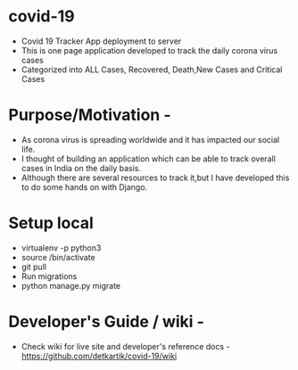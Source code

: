 # covid-19

- Covid 19 Tracker App deployment to server
- This is one page application developed to track the daily corona virus cases
- Categorized into ALL Cases, Recovered, Death,New Cases and Critical Cases

# Purpose/Motivation -
- As corona virus is spreading worldwide and it has impacted our social life. 
-  I thought of building an application which can be able to track overall cases in India on the daily basis.
-  Although there are several resources to track it,but I have developed this to do some hands on with Django.


# Setup local
- virtualenv -p python3 <desired-path>
- source <desired-path>/bin/activate
- git pull
- Run migrations
- python manage.py migrate
 
 # Developer's Guide / wiki -
 - Check wiki for live site and developer's reference docs - 
   https://github.com/detkartik/covid-19/wiki
